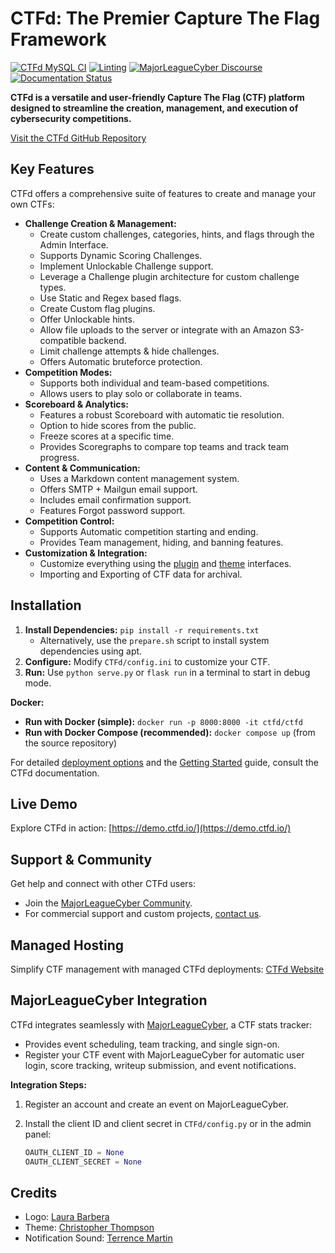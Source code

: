 # CTFd: The Premier Capture The Flag Framework

[![CTFd MySQL CI](https://github.com/CTFd/CTFd/workflows/CTFd%20MySQL%20CI/badge.svg?branch=master)](https://github.com/CTFd/CTFd/workflows/CTFd%20MySQL%20CI)
[![Linting](https://github.com/CTFd/CTFd/workflows/Linting/badge.svg?branch=master)](https://github.com/CTFd/CTFd/workflows/Linting)
[![MajorLeagueCyber Discourse](https://img.shields.io/discourse/status?server=https%3A%2F%2Fcommunity.majorleaguecyber.org%2F)](https://community.majorleaguecyber.org/)
[![Documentation Status](https://api.netlify.com/api/v1/badges/6d10883a-77bb-45c1-a003-22ce1284190e/deploy-status)](https://docs.ctfd.io)

**CTFd is a versatile and user-friendly Capture The Flag (CTF) platform designed to streamline the creation, management, and execution of cybersecurity competitions.**

[Visit the CTFd GitHub Repository](https://github.com/CTFd/CTFd)

## Key Features

CTFd offers a comprehensive suite of features to create and manage your own CTFs:

*   **Challenge Creation & Management:**
    *   Create custom challenges, categories, hints, and flags through the Admin Interface.
    *   Supports Dynamic Scoring Challenges.
    *   Implement Unlockable Challenge support.
    *   Leverage a Challenge plugin architecture for custom challenge types.
    *   Use Static and Regex based flags.
    *   Create Custom flag plugins.
    *   Offer Unlockable hints.
    *   Allow file uploads to the server or integrate with an Amazon S3-compatible backend.
    *   Limit challenge attempts & hide challenges.
    *   Offers Automatic bruteforce protection.
*   **Competition Modes:**
    *   Supports both individual and team-based competitions.
    *   Allows users to play solo or collaborate in teams.
*   **Scoreboard & Analytics:**
    *   Features a robust Scoreboard with automatic tie resolution.
    *   Option to hide scores from the public.
    *   Freeze scores at a specific time.
    *   Provides Scoregraphs to compare top teams and track team progress.
*   **Content & Communication:**
    *   Uses a Markdown content management system.
    *   Offers SMTP + Mailgun email support.
    *   Includes email confirmation support.
    *   Features Forgot password support.
*   **Competition Control:**
    *   Supports Automatic competition starting and ending.
    *   Provides Team management, hiding, and banning features.
*   **Customization & Integration:**
    *   Customize everything using the [plugin](https://docs.ctfd.io/docs/plugins/overview) and [theme](https://docs.ctfd.io/docs/themes/overview) interfaces.
    *   Importing and Exporting of CTF data for archival.

## Installation

1.  **Install Dependencies:** `pip install -r requirements.txt`
    *   Alternatively, use the `prepare.sh` script to install system dependencies using apt.
2.  **Configure:** Modify `CTFd/config.ini` to customize your CTF.
3.  **Run:** Use `python serve.py` or `flask run` in a terminal to start in debug mode.

**Docker:**

*   **Run with Docker (simple):** `docker run -p 8000:8000 -it ctfd/ctfd`
*   **Run with Docker Compose (recommended):** `docker compose up` (from the source repository)

For detailed [deployment options](https://docs.ctfd.io/docs/deployment/installation) and the [Getting Started](https://docs.ctfd.io/tutorials/getting-started/) guide, consult the CTFd documentation.

## Live Demo

Explore CTFd in action: [https://demo.ctfd.io/](https://demo.ctfd.io/)

## Support & Community

Get help and connect with other CTFd users:

*   Join the [MajorLeagueCyber Community](https://community.majorleaguecyber.org/).
*   For commercial support and custom projects, [contact us](https://ctfd.io/contact/).

## Managed Hosting

Simplify CTF management with managed CTFd deployments: [CTFd Website](https://ctfd.io/)

## MajorLeagueCyber Integration

CTFd integrates seamlessly with [MajorLeagueCyber](https://majorleaguecyber.org/), a CTF stats tracker:

*   Provides event scheduling, team tracking, and single sign-on.
*   Register your CTF event with MajorLeagueCyber for automatic user login, score tracking, writeup submission, and event notifications.

**Integration Steps:**

1.  Register an account and create an event on MajorLeagueCyber.
2.  Install the client ID and client secret in `CTFd/config.py` or in the admin panel:

    ```python
    OAUTH_CLIENT_ID = None
    OAUTH_CLIENT_SECRET = None
    ```

## Credits

*   Logo: [Laura Barbera](http://www.laurabb.com/)
*   Theme: [Christopher Thompson](https://github.com/breadchris)
*   Notification Sound: [Terrence Martin](https://soundcloud.com/tj-martin-composer)